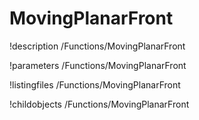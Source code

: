 <!-- MOOSE Documentation Stub: Remove this when content is added. -->

# MovingPlanarFront
!description /Functions/MovingPlanarFront

!parameters /Functions/MovingPlanarFront

!listingfiles /Functions/MovingPlanarFront

!childobjects /Functions/MovingPlanarFront
